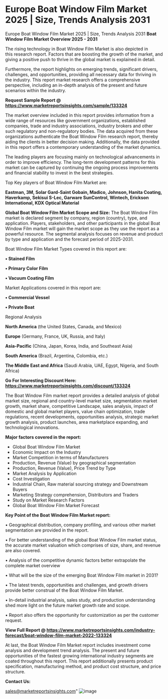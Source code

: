 # Europe Boat Window Film Market 2025 | Size, Trends Analysis 2031
Europe Boat Window Film Market 2025 | Size, Trends Analysis 2031
<Strong> Boat Window Film Market Overview 2025 - 2031</strong>

The rising technology in Boat Window Film Market is also depicted in this research report. Factors that are boosting the growth of the market, and giving a positive push to thrive in the global market is explained in detail.

Furthermore, the report highlights on emerging trends, significant drivers, challenges, and opportunities, providing all necessary data for thriving in the industry. This report market research offers a comprehensive perspective, including an in-depth analysis of the present and future scenarios within the industry.

<strong>Request Sample Report @ <a href=https://www.marketreportsinsights.com/sample/133324>https://www.marketreportsinsights.com/sample/133324</a></strong>

The market overview included in this report provides information from a wide range of resources like government organizations, established companies, trade and industry associations, industry brokers and other such regulatory and non-regulatory bodies. The data acquired from these organizations authenticate the Boat Window Film research report, thereby aiding the clients in better decision making. Additionally, the data provided in this report offers a contemporary understanding of the market dynamics.

The leading players are focusing mainly on technological advancements in order to improve efficiency. The long-term development patterns for this market can be captured by continuing the ongoing process improvements and financial stability to invest in the best strategies.

Top Key players of Boat Window Film Market are:

<strong>Eastman, 3M, Solar Gard-Saint Gobain, Madico, Johnson, Hanita Coating, Haverkamp, Sekisui S-Lec, Garware SunControl, Wintech, Erickson International, KDX Optical Material</strong>

<strong><b>Global Boat Window Film Market Scope and Size:</b></strong>
The Boat Window Film market is declared segment by company, region (country), type, and application. Players, stakeholders, and other participants in the global Boat Window Film market will gain the market scope as they use the report as a powerful resource. The segmental analysis focuses on revenue and product by type and application and the forecast period of 2025-2031.

Boat Window Film Market Types covered in this report are:

<strong>• Stained Film

• Primary Color Film

• Vacuum Coating Film</strong>

Market Applications covered in this report are:

<strong>• Commercial Vessel

• Private Boat</strong> 

Regional Analysis

<strong>North America</strong> (the United States, Canada, and Mexico)

<strong>Europe</strong> (Germany, France, UK, Russia, and Italy)

<strong>Asia-Pacific</strong> (China, Japan, Korea, India, and Southeast Asia)

<strong>South America</strong> (Brazil, Argentina, Colombia, etc.)

<strong>The Middle East and Africa</strong> (Saudi Arabia, UAE, Egypt, Nigeria, and South Africa)

<strong>Go For Interesting Discount Here: <a href=https://www.marketreportsinsights.com/discount/133324>https://www.marketreportsinsights.com/discount/133324</a></strong>

The Boat Window Film market report provides a detailed analysis of global market size, regional and country-level market size, segmentation market growth, market share, competitive Landscape, sales analysis, impact of domestic and global market players, value chain optimization, trade regulations, recent developments, opportunities analysis, strategic market growth analysis, product launches, area marketplace expanding, and technological innovations.

<strong><b>Major factors covered in the report:</b></strong>
<ul>
  <li>Global Boat Window Film Market </li>
  <li>Economic Impact on the Industry</li>
  <li>Market Competition in terms of Manufacturers</li>
  <li>Production, Revenue (Value) by geographical segmentation</li>
  <li>Production, Revenue (Value), Price Trend by Type</li>
  <li>Market Analysis by Application</li>
  <li>Cost Investigation</li>
  <li>Industrial Chain, Raw material sourcing strategy and Downstream Buyers</li>
  <li>Marketing Strategy comprehension, Distributors and Traders</li>
  <li>Study on Market Research Factors</li>
  <li>Global Boat Window Film Market Forecast</li>
</ul>

<strong><b>Key Point of the Boat Window Film Market report:</b></strong>

• Geographical distribution, company profiling, and various other market segmentation are provided in the report.

• For better understanding of the global Boat Window Film market status, the accurate market valuation which comprises of size, share, and revenue are also covered.

• Analysis of the competitive dynamic factors better extrapolate the complete market overview

• What will be the size of the emerging Boat Window Film market in 2031?

• The latest trends, opportunities and challenges, and growth drivers provide better construal of the Boat Window Film Market.

• In-detail industrial analysis, sales study, and production understanding shed more light on the future market growth rate and scope.

• Report also offers the opportunity for customization as per the customer request.

<strong><b>View Full Report @ <a href=https://www.marketreportsinsights.com/industry-forecast/boat-window-film-market-2022-133324>https://www.marketreportsinsights.com/industry-forecast/boat-window-film-market-2022-133324</a></b></strong>


At last, the Boat Window Film Market report includes investment come analysis and development trend analysis. The present and future opportunities of the fastest growing international industry segments are coated throughout this report. This report additionally presents product specification, manufacturing method, and product cost structure, and price structure.

<strong>Contact Us:</strong>

sales@marketreportsinsights.com"
![image](https://github.com/user-attachments/assets/14bd54d1-032e-4e9d-8728-cd030412ab72)
